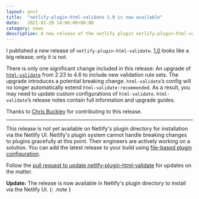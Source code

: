 ```yaml
---
layout: post
title:  "netlify-plugin-html-validate 1.0 is now available"
date:   2021-02-20 14:00:00+00:00
category: news
description: A new release of the netlify plugin netlify-plugin-html-validate is out.
---
```


I published a new release of `netlify-plugin-html-validate`. [1.0](https://github.com/oliverroick/netlify-plugin-html-validate/releases/tag/v1.0.0) looks like a big release; only it is not.

There is only one significant change included in this release: An upgrade of [`html-validate`](https://html-validate.org/) from 2.23 to 4.6 to include new validation rule sets. The upgrade introduces a potential breaking change. `html-validate`’s config will no longer automatically extend `html-validate:recommended`. As a result, you may need to update custom configurations of `html-validate`. `html-validate`’s release notes contain full information and upgrade guides.

Thanks to [Chris Buckley](https://cmbuckley.co.uk) for contributing to this release.

---

This release is not yet available on Netlify's plugin directory for installation via the Netlify UI. Netlify's plugin system cannot handle breaking changes to plugins gracefully at this point. Their engineers are actively working on a solution. You can add the latest release to your build using [file-based plugin configuration](https://docs.netlify.com/configure-builds/build-plugins/#file-based-installation).

Follow the [pull request to update netlify-plugin-html-validate](https://github.com/netlify/plugins/pull/223) for updates on the matter.

**Update:** The release is now available in Netlify's plugin directory to install via the Netlify UI.
{: .note }
